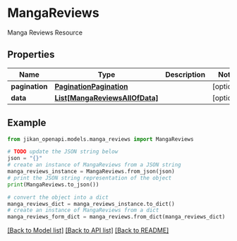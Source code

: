 # MangaReviews

Manga Reviews Resource

## Properties

Name | Type | Description | Notes
------------ | ------------- | ------------- | -------------
**pagination** | [**PaginationPagination**](PaginationPagination.md) |  | [optional] 
**data** | [**List[MangaReviewsAllOfData]**](MangaReviewsAllOfData.md) |  | [optional] 

## Example

```python
from jikan_openapi.models.manga_reviews import MangaReviews

# TODO update the JSON string below
json = "{}"
# create an instance of MangaReviews from a JSON string
manga_reviews_instance = MangaReviews.from_json(json)
# print the JSON string representation of the object
print(MangaReviews.to_json())

# convert the object into a dict
manga_reviews_dict = manga_reviews_instance.to_dict()
# create an instance of MangaReviews from a dict
manga_reviews_form_dict = manga_reviews.from_dict(manga_reviews_dict)
```
[[Back to Model list]](../README.md#documentation-for-models) [[Back to API list]](../README.md#documentation-for-api-endpoints) [[Back to README]](../README.md)


